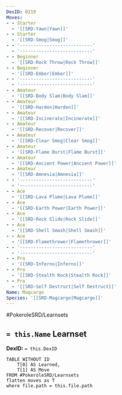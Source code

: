 ```yaml
---
DexID: 0219
Moves:
- - Starter
  - '[[SRD-Yawn|Yawn]]'
- - Starter
  - '[[SRD-Smog|Smog]]'
- - '---------------------------'
  - '---------------------------'
- - Beginner
  - '[[SRD-Rock Throw|Rock Throw]]'
- - Beginner
  - '[[SRD-Ember|Ember]]'
- - '---------------------------'
  - '---------------------------'
- - Amateur
  - '[[SRD-Body Slam|Body Slam]]'
- - Amateur
  - '[[SRD-Harden|Harden]]'
- - Amateur
  - '[[SRD-Incinerate|Incinerate]]'
- - Amateur
  - '[[SRD-Recover|Recover]]'
- - Amateur
  - '[[SRD-Clear Smog|Clear Smog]]'
- - Amateur
  - '[[SRD-Flame Burst|Flame Burst]]'
- - Amateur
  - '[[SRD-Ancient Power|Ancient Power]]'
- - Amateur
  - '[[SRD-Amnesia|Amnesia]]'
- - '---------------------------'
  - '---------------------------'
- - Ace
  - '[[SRD-Lava Plume|Lava Plume]]'
- - Ace
  - '[[SRD-Earth Power|Earth Power]]'
- - Ace
  - '[[SRD-Rock Slide|Rock Slide]]'
- - Ace
  - '[[SRD-Shell Smash|Shell Smash]]'
- - Ace
  - '[[SRD-Flamethrower|Flamethrower]]'
- - '---------------------------'
  - '---------------------------'
- - Pro
  - '[[SRD-Inferno|Inferno]]'
- - Pro
  - '[[SRD-Stealth Rock|Stealth Rock]]'
- - Pro
  - '[[SRD-Self Destruct|Self Destruct]]'
Name: Magcargo
Species: '[[SRD-Magcargo|Magcargo]]'
---
```


#PokeroleSRD/Learnsets

## `= this.Name` Learnset

**DexID:** `= this.DexID`

```dataview
TABLE WITHOUT ID
    T[0] AS Learned,
    T[1] AS Move
FROM #PokeroleSRD/Learnsets
flatten moves as T
where file.path = this.file.path
```
